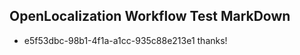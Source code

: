 ## OpenLocalization Workflow Test MarkDown
* e5f53dbc-98b1-4f1a-a1cc-935c88e213e1 
thanks!<!--HONumber=Mar16_HO2-->
